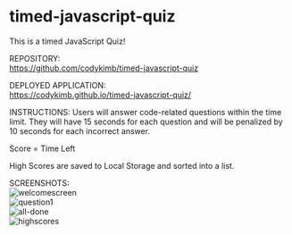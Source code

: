 # timed-javascript-quiz
  
This is a timed JavaScript Quiz!  
  
REPOSITORY:  
https://github.com/codykimb/timed-javascript-quiz  
  
DEPLOYED APPLICATION:  
https://codykimb.github.io/timed-javascript-quiz/
  
INSTRUCTIONS:
Users will answer code-related questions within the time limit. They will have 15 seconds for each question and will be penalized by 10 seconds for each incorrect answer. 
   
Score = Time Left
  
High Scores are saved to Local Storage and sorted into a list.  

SCREENSHOTS:  
![welcomescreen](https://user-images.githubusercontent.com/72325495/103489179-1c6b4980-4dd8-11eb-9b10-704513d2e468.png)  
![question1](https://user-images.githubusercontent.com/72325495/103489189-30af4680-4dd8-11eb-870f-524a8ae60b03.png)  
![all-done](https://user-images.githubusercontent.com/72325495/103489193-39a01800-4dd8-11eb-98d9-f72dabc02a05.png)  
![highscores](https://user-images.githubusercontent.com/72325495/103489197-415fbc80-4dd8-11eb-9c5a-25eb05e00f5b.png)




